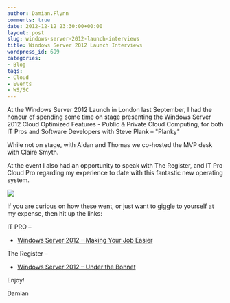 ```yaml
---
author: Damian.Flynn
comments: true
date: 2012-12-12 23:30:00+00:00
layout: post
slug: windows-server-2012-launch-interviews
title: Windows Server 2012 Launch Interviews
wordpress_id: 699
categories:
- Blog
tags:
- Cloud
- Events
- WS/SC
---
```


At the Windows Server 2012 Launch in London last September, I had the honour of spending some time on stage presenting the Windows Server 2012 Cloud Optimized Features - Public & Private Cloud Computing, for both IT Pros and Software Developers with Steve Plank – "Planky"

While not on stage, with Aidan and Thomas we co-hosted the MVP desk with Claire Smyth.

At the event I also had an opportunity to speak with The Register, and IT Pro Cloud Pro regarding my experience to date with this fantastic new operating system.

![](http://blogstorage.damianflynn.com/wp-content/uploads/2012/12/121212_0015_WindowsServ1.jpg)

If you are curious on how these went, or just want to giggle to yourself at my expense, then hit up the links:

IT PRO –

  * [Windows Server 2012 – Making Your Job Easier](http://windowsserver2012.pcpro.co.uk/videos/44/windows-server-2012-how-it-makes-professionals-job-easier)   


The Register –

  * [Windows Server 2012 – Under the Bonnet](http://www.youtube.com/watch?v=g9nGEx5XXwc)   


Enjoy!

Damian
